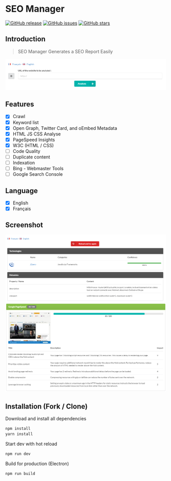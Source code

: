 # SEO Manager
[![GitHub release](https://img.shields.io/github/release/ealenn/SEO-Manager-Electron.svg)](https://github.com/Ealenn/SEO-Manager-Electron/releases/latest) [![GitHub issues](https://img.shields.io/github/issues/Ealenn/SEO-Manager-Electron.svg)](https://github.com/Ealenn/SEO-Manager-Electron/issues) [![GitHub stars](https://img.shields.io/github/stars/Ealenn/SEO-Manager-Electron.svg?style=social&label=Star)](https://github.com/Ealenn/SEO-Manager-Electron)

## Introduction

> SEO Manager Generates a SEO Report Easily

![](screen1.png)

## Features
- [x] Crawl
- [x] Keyword list
- [x] Open Graph, Twitter Card, and oEmbed Metadata
- [x] HTML JS CSS Analyse
- [x] PageSpeed Insights
- [x] W3C (HTML / CSS)
- [ ] Code Quality
- [ ] Duplicate content
- [ ] Indexation
- [ ] Bing - Webmaster Tools
- [ ] Google Search Console

## Language
- [x] English
- [x] Français

## Screenshot

![](screen2.png)
![](screen3.png)

## Installation (Fork / Clone)

Download and install all dependencies
```bash
npm install
yarn install
```

Start dev with hot reload
```bash
npm run dev
```

Build for production (Electron)
```bash
npm run build
```

